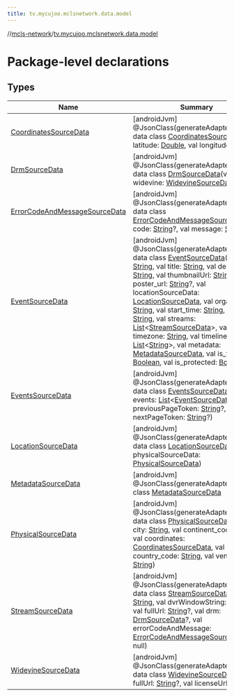 ```yaml
---
title: tv.mycujoo.mclsnetwork.data.model
---
```

//[mcls-network](../../index.html)/[tv.mycujoo.mclsnetwork.data.model](index.html)



# Package-level declarations



## Types


| Name | Summary |
|---|---|
| [CoordinatesSourceData](-coordinates-source-data/index.html) | [androidJvm]<br>@JsonClass(generateAdapter = true)<br>data class [CoordinatesSourceData](-coordinates-source-data/index.html)(val latitude: [Double](https://kotlinlang.org/api/latest/jvm/stdlib/kotlin/-double/index.html), val longitude: [Double](https://kotlinlang.org/api/latest/jvm/stdlib/kotlin/-double/index.html)) |
| [DrmSourceData](-drm-source-data/index.html) | [androidJvm]<br>@JsonClass(generateAdapter = true)<br>data class [DrmSourceData](-drm-source-data/index.html)(val widevine: [WidevineSourceData](-widevine-source-data/index.html)?) |
| [ErrorCodeAndMessageSourceData](-error-code-and-message-source-data/index.html) | [androidJvm]<br>@JsonClass(generateAdapter = true)<br>data class [ErrorCodeAndMessageSourceData](-error-code-and-message-source-data/index.html)(val code: [String](https://kotlinlang.org/api/latest/jvm/stdlib/kotlin/-string/index.html)?, val message: [String](https://kotlinlang.org/api/latest/jvm/stdlib/kotlin/-string/index.html)?) |
| [EventSourceData](-event-source-data/index.html) | [androidJvm]<br>@JsonClass(generateAdapter = true)<br>data class [EventSourceData](-event-source-data/index.html)(val id: [String](https://kotlinlang.org/api/latest/jvm/stdlib/kotlin/-string/index.html), val title: [String](https://kotlinlang.org/api/latest/jvm/stdlib/kotlin/-string/index.html), val description: [String](https://kotlinlang.org/api/latest/jvm/stdlib/kotlin/-string/index.html), val thumbnailUrl: [String](https://kotlinlang.org/api/latest/jvm/stdlib/kotlin/-string/index.html), val poster_url: [String](https://kotlinlang.org/api/latest/jvm/stdlib/kotlin/-string/index.html)?, val locationSourceData: [LocationSourceData](-location-source-data/index.html), val organiser: [String](https://kotlinlang.org/api/latest/jvm/stdlib/kotlin/-string/index.html), val start_time: [String](https://kotlinlang.org/api/latest/jvm/stdlib/kotlin/-string/index.html), val status: [String](https://kotlinlang.org/api/latest/jvm/stdlib/kotlin/-string/index.html), val streams: [List](https://kotlinlang.org/api/latest/jvm/stdlib/kotlin.collections/-list/index.html)&lt;[StreamSourceData](-stream-source-data/index.html)&gt;, val timezone: [String](https://kotlinlang.org/api/latest/jvm/stdlib/kotlin/-string/index.html), val timeline_ids: [List](https://kotlinlang.org/api/latest/jvm/stdlib/kotlin.collections/-list/index.html)&lt;[String](https://kotlinlang.org/api/latest/jvm/stdlib/kotlin/-string/index.html)&gt;, val metadata: [MetadataSourceData](-metadata-source-data/index.html), val is_test: [Boolean](https://kotlinlang.org/api/latest/jvm/stdlib/kotlin/-boolean/index.html), val is_protected: [Boolean](https://kotlinlang.org/api/latest/jvm/stdlib/kotlin/-boolean/index.html)) |
| [EventsSourceData](-events-source-data/index.html) | [androidJvm]<br>@JsonClass(generateAdapter = true)<br>data class [EventsSourceData](-events-source-data/index.html)(val events: [List](https://kotlinlang.org/api/latest/jvm/stdlib/kotlin.collections/-list/index.html)&lt;[EventSourceData](-event-source-data/index.html)&gt;, val previousPageToken: [String](https://kotlinlang.org/api/latest/jvm/stdlib/kotlin/-string/index.html)?, val nextPageToken: [String](https://kotlinlang.org/api/latest/jvm/stdlib/kotlin/-string/index.html)?) |
| [LocationSourceData](-location-source-data/index.html) | [androidJvm]<br>@JsonClass(generateAdapter = true)<br>data class [LocationSourceData](-location-source-data/index.html)(val physicalSourceData: [PhysicalSourceData](-physical-source-data/index.html)) |
| [MetadataSourceData](-metadata-source-data/index.html) | [androidJvm]<br>@JsonClass(generateAdapter = true)<br>class [MetadataSourceData](-metadata-source-data/index.html) |
| [PhysicalSourceData](-physical-source-data/index.html) | [androidJvm]<br>@JsonClass(generateAdapter = true)<br>data class [PhysicalSourceData](-physical-source-data/index.html)(val city: [String](https://kotlinlang.org/api/latest/jvm/stdlib/kotlin/-string/index.html), val continent_code: [String](https://kotlinlang.org/api/latest/jvm/stdlib/kotlin/-string/index.html), val coordinates: [CoordinatesSourceData](-coordinates-source-data/index.html), val country_code: [String](https://kotlinlang.org/api/latest/jvm/stdlib/kotlin/-string/index.html), val venue: [String](https://kotlinlang.org/api/latest/jvm/stdlib/kotlin/-string/index.html)) |
| [StreamSourceData](-stream-source-data/index.html) | [androidJvm]<br>@JsonClass(generateAdapter = true)<br>data class [StreamSourceData](-stream-source-data/index.html)(val id: [String](https://kotlinlang.org/api/latest/jvm/stdlib/kotlin/-string/index.html), val dvrWindowString: [String](https://kotlinlang.org/api/latest/jvm/stdlib/kotlin/-string/index.html)?, val fullUrl: [String](https://kotlinlang.org/api/latest/jvm/stdlib/kotlin/-string/index.html)?, val drm: [DrmSourceData](-drm-source-data/index.html)?, val errorCodeAndMessage: [ErrorCodeAndMessageSourceData](-error-code-and-message-source-data/index.html)? = null) |
| [WidevineSourceData](-widevine-source-data/index.html) | [androidJvm]<br>@JsonClass(generateAdapter = true)<br>data class [WidevineSourceData](-widevine-source-data/index.html)(val fullUrl: [String](https://kotlinlang.org/api/latest/jvm/stdlib/kotlin/-string/index.html)?, val licenseUrl: [String](https://kotlinlang.org/api/latest/jvm/stdlib/kotlin/-string/index.html)?) |

